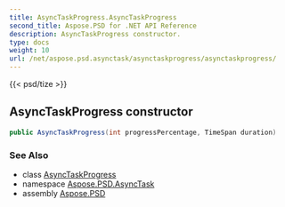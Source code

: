 ```yaml
---
title: AsyncTaskProgress.AsyncTaskProgress
second_title: Aspose.PSD for .NET API Reference
description: AsyncTaskProgress constructor. 
type: docs
weight: 10
url: /net/aspose.psd.asynctask/asynctaskprogress/asynctaskprogress/
---
```

{{< psd/tize >}}
## AsyncTaskProgress constructor

```csharp
public AsyncTaskProgress(int progressPercentage, TimeSpan duration)
```

### See Also

* class [AsyncTaskProgress](../)
* namespace [Aspose.PSD.AsyncTask](../../asynctaskprogress/)
* assembly [Aspose.PSD](../../../)


